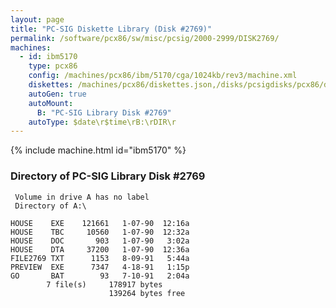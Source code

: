 ```yaml
---
layout: page
title: "PC-SIG Diskette Library (Disk #2769)"
permalink: /software/pcx86/sw/misc/pcsig/2000-2999/DISK2769/
machines:
  - id: ibm5170
    type: pcx86
    config: /machines/pcx86/ibm/5170/cga/1024kb/rev3/machine.xml
    diskettes: /machines/pcx86/diskettes.json,/disks/pcsigdisks/pcx86/diskettes.json
    autoGen: true
    autoMount:
      B: "PC-SIG Library Disk #2769"
    autoType: $date\r$time\rB:\rDIR\r
---
```


{% include machine.html id="ibm5170" %}

### Directory of PC-SIG Library Disk #2769

     Volume in drive A has no label
     Directory of A:\

    HOUSE    EXE    121661   1-07-90  12:16a
    HOUSE    TBC     10560   1-07-90  12:32a
    HOUSE    DOC       903   1-07-90   3:02a
    HOUSE    DTA     37200   1-07-90  12:36a
    FILE2769 TXT      1153   8-09-91   5:44a
    PREVIEW  EXE      7347   4-18-91   1:15p
    GO       BAT        93   7-10-91   2:04a
            7 file(s)     178917 bytes
                          139264 bytes free
